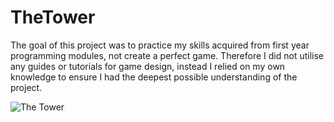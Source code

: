 # TheTower	
The goal of this project was to practice my skills acquired from first year programming modules, not create a perfect game.
Therefore I did not utilise any guides or tutorials for game design, instead I relied on my own knowledge to ensure I had the deepest possible understanding of the project.

![The Tower](https://gentian.live/thetower.gif)
